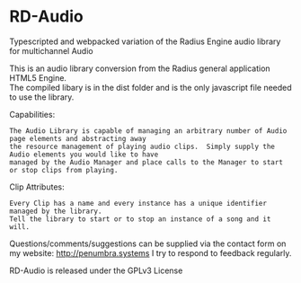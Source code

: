 # RD-Audio
Typescripted and webpacked variation of the Radius Engine audio library for multichannel Audio

This is an audio library conversion from the Radius general application HTML5 Engine.  
The compiled libary is in the dist folder and is the only javascript file needed to use the library.

Capabilities:

	The Audio Library is capable of managing an arbitrary number of Audio page elements and abstracting away 
	the resource management of playing audio clips.  Simply supply the Audio elements you would like to have 
	managed by the Audio Manager and place calls to the Manager to start or stop clips from playing.

Clip Attributes:
	
	Every Clip has a name and every instance has a unique identifier managed by the library.  
	Tell the library to start or to stop an instance of a song and it will.
	
Questions/comments/suggestions can be supplied via the contact form on my website: http://penumbra.systems
I try to respond to feedback regularly.

RD-Audio is released under the GPLv3 License 